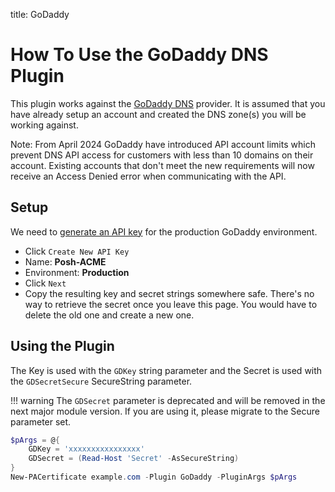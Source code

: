 title: GoDaddy

# How To Use the GoDaddy DNS Plugin

This plugin works against the [GoDaddy DNS](https://www.godaddy.com) provider. It is assumed that you have already setup an account and created the DNS zone(s) you will be working against. 

Note: From April 2024 GoDaddy have introduced API account limits which prevent DNS API access for customers with less than 10 domains on their account. Existing accounts that don't meet the new requirements will now receive an Access Denied error when communicating with the API.

## Setup

We need to [generate an API key](https://developer.godaddy.com/keys) for the production GoDaddy environment.

- Click `Create New API Key`
- Name: **Posh-ACME**
- Environment: **Production**
- Click `Next`
- Copy the resulting key and secret strings somewhere safe. There's no way to retrieve the secret once you leave this page. You would have to delete the old one and create a new one.

## Using the Plugin

The Key is used with the `GDKey` string parameter and the Secret is used with the `GDSecretSecure` SecureString parameter.

!!! warning
    The `GDSecret` parameter is deprecated and will be removed in the next major module version. If you are using it, please migrate to the Secure parameter set.

```powershell
$pArgs = @{
    GDKey = 'xxxxxxxxxxxxxxxx'
    GDSecret = (Read-Host 'Secret' -AsSecureString)
}
New-PACertificate example.com -Plugin GoDaddy -PluginArgs $pArgs
```
